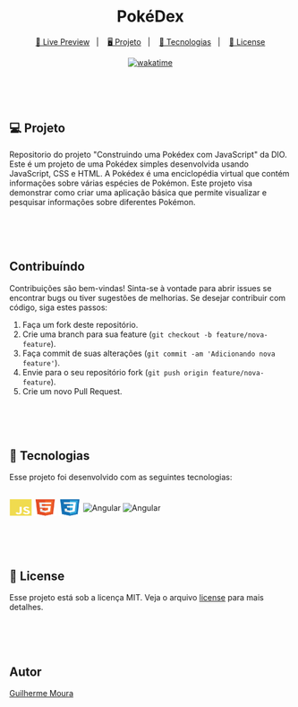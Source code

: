 <h1 align="center">
  PokéDex
</h1>  

<p align="center">
  <a href="https://brunodorea.github.io/dio-pokedex/" target="_blank">🔗 Live Preview</a>&nbsp;&nbsp;&nbsp;|&nbsp;&nbsp;&nbsp;
  <a href="#-projeto">🖥️ Projeto</a>&nbsp;&nbsp;&nbsp;|&nbsp;&nbsp;&nbsp;
  <a href="#-tecnologias">🚀 Tecnologias</a>&nbsp;&nbsp;&nbsp;|&nbsp;&nbsp;&nbsp;
  <a href="#-license">📝 License</a>
</p>

<p align="center">
<a href="https://wakatime.com/badge/user/68660678-6b86-4b78-98df-f5f41a37e1bc/project/b8b0b63f-fb44-4dea-9f57-42644c4a0cb0"><img src="https://wakatime.com/badge/user/68660678-6b86-4b78-98df-f5f41a37e1bc/project/b8b0b63f-fb44-4dea-9f57-42644c4a0cb0.svg" alt="wakatime"></a>
</p>

<br><br><br>

## 💻 Projeto
Repositorio do projeto "Construindo uma Pokédex com JavaScript" da DIO.
Este é um projeto de uma Pokédex simples desenvolvida usando JavaScript, CSS e HTML. A Pokédex é uma enciclopédia virtual que contém informações sobre várias espécies de Pokémon. Este projeto visa demonstrar como criar uma aplicação básica que permite visualizar e pesquisar informações sobre diferentes Pokémon.

<br><br><br>
## Contribuíndo
Contribuições são bem-vindas! Sinta-se à vontade para abrir issues se encontrar bugs ou tiver sugestões de melhorias. Se desejar contribuir com código, siga estes passos:

1. Faça um fork deste repositório.
2. Crie uma branch para sua feature (`git checkout -b feature/nova-feature`).
3. Faça commit de suas alterações (`git commit -am 'Adicionando nova feature'`).
4. Envie para o seu repositório fork (`git push origin feature/nova-feature`).
5. Crie um novo Pull Request.

<br><br><br>

## 🚀 Tecnologias
Esse projeto foi desenvolvido com as seguintes tecnologias:

<div style="display: inline_block"><br>
  <img align="center" alt="Js" height="30" width="40" src="https://raw.githubusercontent.com/devicons/devicon/master/icons/javascript/javascript-plain.svg">
  <img align="center" alt="HTML" height="30" width="40" src="https://raw.githubusercontent.com/devicons/devicon/master/icons/html5/html5-original.svg">
  <img align="center" alt="CSS" height="30" width="40" src="https://raw.githubusercontent.com/devicons/devicon/master/icons/css3/css3-original.svg">
  <img align="center" alt="Angular" height="30" width="40" src="https://cdn.jsdelivr.net/gh/devicons/devicon@latest/icons/github/github-original.svg">
  <img align="center" alt="Angular" height="30" width="40" src="https://cdn.jsdelivr.net/gh/devicons/devicon@latest/icons/visualstudio/visualstudio-original.svg">    
</div>

<br><br><br>

## 📝 License
Esse projeto está sob a licença MIT. Veja o arquivo [license](lisence) para mais detalhes.

<br><br><br>
## Autor

[Guilherme Moura](https://github.com/sohgottes)

